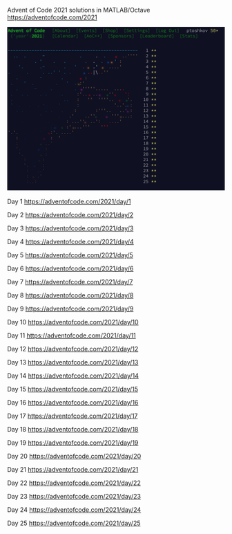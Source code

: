 Advent of Code 2021 solutions in MATLAB/Octave
https://adventofcode.com/2021

![](completion_full.png)

Day 1
https://adventofcode.com/2021/day/1

Day 2
https://adventofcode.com/2021/day/2

Day 3
https://adventofcode.com/2021/day/3

Day 4
https://adventofcode.com/2021/day/4

Day 5
https://adventofcode.com/2021/day/5

Day 6
https://adventofcode.com/2021/day/6

Day 7
https://adventofcode.com/2021/day/7

Day 8
https://adventofcode.com/2021/day/8

Day 9
https://adventofcode.com/2021/day/9

Day 10
https://adventofcode.com/2021/day/10

Day 11
https://adventofcode.com/2021/day/11

Day 12
https://adventofcode.com/2021/day/12

Day 13
https://adventofcode.com/2021/day/13

Day 14
https://adventofcode.com/2021/day/14

Day 15
https://adventofcode.com/2021/day/15

Day 16
https://adventofcode.com/2021/day/16

Day 17
https://adventofcode.com/2021/day/17

Day 18
https://adventofcode.com/2021/day/18

Day 19
https://adventofcode.com/2021/day/19

Day 20
https://adventofcode.com/2021/day/20

Day 21
https://adventofcode.com/2021/day/21

Day 22
https://adventofcode.com/2021/day/22

Day 23
https://adventofcode.com/2021/day/23

Day 24
https://adventofcode.com/2021/day/24

Day 25
https://adventofcode.com/2021/day/25
